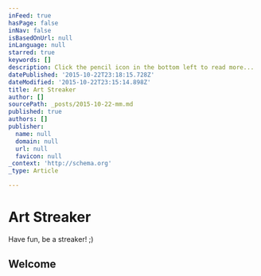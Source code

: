 ```yaml
---
inFeed: true
hasPage: false
inNav: false
isBasedOnUrl: null
inLanguage: null
starred: true
keywords: []
description: Click the pencil icon in the bottom left to read more...
datePublished: '2015-10-22T23:18:15.728Z'
dateModified: '2015-10-22T23:15:14.898Z'
title: Art Streaker
author: []
sourcePath: _posts/2015-10-22-mm.md
published: true
authors: []
publisher:
  name: null
  domain: null
  url: null
  favicon: null
_context: 'http://schema.org'
_type: Article

---
```

# Art Streaker

Have fun, be a streaker! ;)

## Welcome